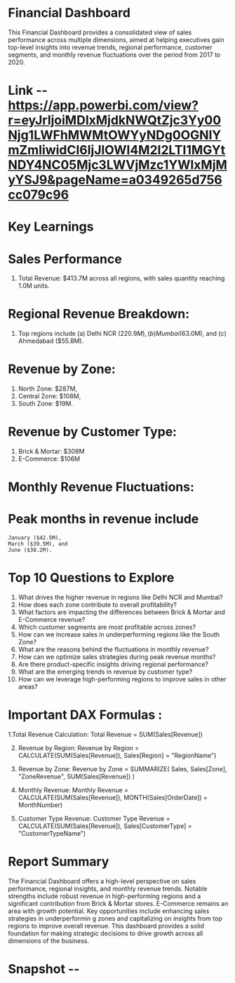 
# Financial Dashboard 
This Financial Dashboard provides a consolidated view of sales performance across multiple dimensions, 
aimed at helping executives gain top-level insights into revenue trends, regional performance, customer segments, and monthly revenue fluctuations 
over the period from 2017 to 2020.
# Link -- https://app.powerbi.com/view?r=eyJrIjoiMDIxMjdkNWQtZjc3Yy00Njg1LWFhMWMtOWYyNDg0OGNlYmZmIiwidCI6IjJlOWI4M2I2LTI1MGYtNDY4NC05Mjc3LWVjMzc1YWIxMjMyYSJ9&pageName=a0349265d756cc079c96

# Key Learnings
# Sales Performance
1. Total Revenue: $413.7M across all regions, with sales quantity reaching 1.0M units.
# Regional Revenue Breakdown:
1. Top regions include 
	(a) Delhi NCR ($220.9M), 
	(b) Mumbai ($63.0M), and 
	(c) Ahmedabad ($55.8M).
# Revenue by Zone:
1. North Zone: $287M, 
2. Central Zone: $108M, 
3. South Zone: $19M.
# Revenue by Customer Type:
1. Brick & Mortar: $308M
2. E-Commerce: $106M
# Monthly Revenue Fluctuations:
# Peak months in revenue include 
	January ($42.5M), 
	March ($39.5M), and 
	June ($38.2M).
# Top 10 Questions to Explore
1. What drives the higher revenue in regions like Delhi NCR and Mumbai?
2. How does each zone contribute to overall profitability?
3. What factors are impacting the differences between Brick & Mortar and E-Commerce revenue?
4. Which customer segments are most profitable across zones?
5. How can we increase sales in underperforming regions like the South Zone?
6. What are the reasons behind the fluctuations in monthly revenue?
7. How can we optimize sales strategies during peak revenue months?
8. Are there product-specific insights driving regional performance?
9. What are the emerging trends in revenue by customer type?
10. How can we leverage high-performing regions to improve sales in other areas?
# Important DAX Formulas : 
1.Total Revenue Calculation:
Total Revenue = SUM(Sales[Revenue])

2. Revenue by Region:
Revenue by Region = CALCULATE(SUM(Sales[Revenue]), Sales[Region] = "RegionName")

3. Revenue by Zone:
Revenue by Zone = SUMMARIZE(
    Sales,
    Sales[Zone],
    "ZoneRevenue", SUM(Sales[Revenue])
)

4. Monthly Revenue:
Monthly Revenue = CALCULATE(SUM(Sales[Revenue]), MONTH(Sales[OrderDate]) = MonthNumber)

5. Customer Type Revenue:
Customer Type Revenue = 
CALCULATE(SUM(Sales[Revenue]), Sales[CustomerType] = "CustomerTypeName")

# Report Summary
The Financial Dashboard offers a high-level perspective on sales performance, regional insights, and monthly revenue trends. 
Notable strengths include robust revenue in high-performing regions and a significant contribution from Brick & Mortar stores. 
E-Commerce remains an area with growth potential. Key opportunities include enhancing sales strategies in underperformin g zones and capitalizing 
on insights from top regions to improve overall revenue. This dashboard provides a solid foundation for making strategic decisions to 
drive growth across all dimensions of the business.

# Snapshot -- 





